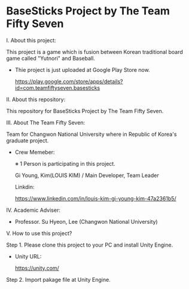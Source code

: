 # BaseSticks Project by The Team Fifty Seven

I. About this project:

This project is a game which is fusion between Korean traditional board game called "Yutnori" and Baseball.

 - Thie project is just uploaded at Google Play Store now.
 
   https://play.google.com/store/apps/details?id=com.teamfiftyseven.basesticks


II. About this repository:

This repository for BaseSticks  Project by The Team Fifty Seven.

III. About The Team Fifty Seven:

Team for Changwon National University where in Republic of Korea's graduate project.

- Crew Memeber:

    ※ 1 Person is participating in this project.

     Gi Young, Kim(LOUIS KIM) / Main Developer, Team Leader
  
     Linkdin:
  
     https://www.linkedin.com/in/louis-kim-gi-young-kim-47a2361b5/
  
 IV. Academic Adviser:

  - Professor. Su Hyeon, Lee (Changwon National University)
  
V. How to use this project?
  
 Step 1. Please clone this project to your PC and install Unity Engine.
 
 - Unity URL:
 
   https://unity.com/
 
 Step 2. Import pakage file at Unity Engine.

